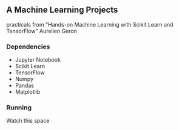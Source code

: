 ## A Machine Learning Projects 
practicals from "Hands-on Machine Learning with Scikit Learn and TensorFlow" Aurelien Geron

### Dependencies
- Jupyter Notebook
- Scikit Learn
- TensorFlow
- Numpy
- Pandas
- Matplotlib

### Running
Watch this space

